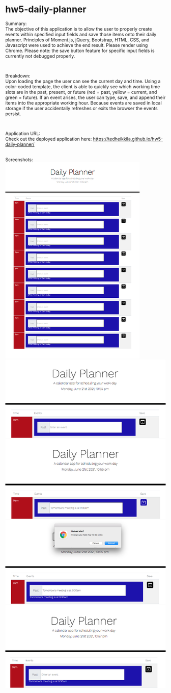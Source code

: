 # hw5-daily-planner

Summary:
<br>
The objective of this application is to allow the user to properly create events within specified input fields and save those items onto their daily planner. Principles of Moment.js, jQuery, Bootstrap, HTML, CSS, and Javascript were used to achieve the end result. Please render using Chrome. Please note: the save button feature for specific input fields is currently not debugged properly.

<br>

Breakdown:
<br>
Upon loading the page the user can see the current day and time. Using a color-coded template, the client is able to quickly see which working time slots are in the past, present, or future (red = past, yellow = current, and green = future). If an event arises, the user can type, save, and append their items into the appropriate working hour. Because events are saved in local storage if the user accidentally refreshes or exits the browser the events persist. 

<br>

Application URL: 
<br>
Check out the deployed application here: https://tedheikkila.github.io/hw5-daily-planner/
<br>

<br>
Screenshots:
<br>
<img src = "./images/hw5-1.png">
<img src = "./images/hw5-2.png">
<img src = "./images/hw5-3.png">
<img src = "./images/hw5-4.png">
<img src = "./images/hw5-5.png">
